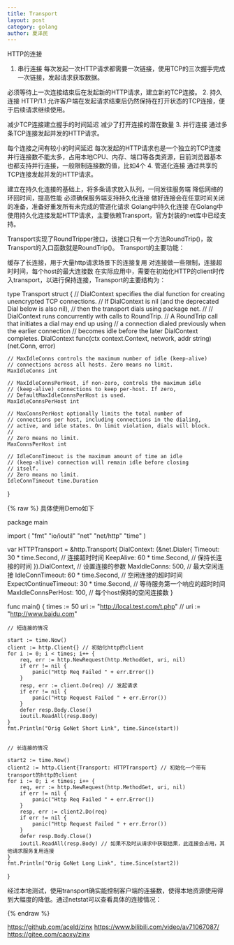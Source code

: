 ```yaml
---
title: Transport
layout: post
category: golang
author: 夏泽民
---
```

HTTP的连接
1. 串行连接
每次发起一次HTTP请求都需要一次链接，使用TCP的三次握手完成一次链接，发起请求获取数据。

必须等待上一次连接结束后在发起新的HTTP请求，建立新的TCP连接。
2. 持久连接
HTTP/1.1 允许客户端在发起请求结束后仍然保持在打开状态的TCP连接，便于后续请求继续使用。

减少TCP连接建立握手的时间延迟
减少了打开连接的潜在数量
3. 并行连接
通过多条TCP连接发起并发的HTTP请求。

每个连接之间有较小的时间延迟
每次发起的HTTP请求也是一个独立的TCP连接
并行连接数不能太多，占用本地CPU、内存、端口等各类资源，目前浏览器基本也都支持并行连接，一般限制连接数的值，比如4个
4. 管道化连接
通过共享的TCP连接发起并发的HTTP请求。

建立在持久化连接的基础上，将多条请求放入队列，一同发往服务端
降低网络的环回时间，提高性能
必须确保服务端支持持久化连接
做好连接会在任意时间关闭的准备，准备好重发所有未完成的管道化请求
Golang中持久化连接
在Golang中使用持久化连接发起HTTP请求，主要依赖Transport，官方封装的net库中已经支持。

Transport实现了RoundTripper接口，该接口只有一个方法RoundTrip()，故Transport的入口函数就是RoundTrip()。
Transport的主要功能：

缓存了长连接，用于大量http请求场景下的连接复用
对连接做一些限制，连接超时时间，每个host的最大连接数
在实际应用中，需要在初始化HTTP的client时传入transport，以进行保持连接，Transport的主要结构为：


type Transport struct {
    // DialContext specifies the dial function for creating unencrypted TCP connections.
    // If DialContext is nil (and the deprecated Dial below is also nil),
    // then the transport dials using package net.
    //
    // DialContext runs concurrently with calls to RoundTrip.
    // A RoundTrip call that initiates a dial may end up using
    // a connection dialed previously when the earlier connection
    // becomes idle before the later DialContext completes.
    DialContext func(ctx context.Context, network, addr string) (net.Conn, error)

    // MaxIdleConns controls the maximum number of idle (keep-alive)
    // connections across all hosts. Zero means no limit.
    MaxIdleConns int

    // MaxIdleConnsPerHost, if non-zero, controls the maximum idle
    // (keep-alive) connections to keep per-host. If zero,
    // DefaultMaxIdleConnsPerHost is used.
    MaxIdleConnsPerHost int

    // MaxConnsPerHost optionally limits the total number of
    // connections per host, including connections in the dialing,
    // active, and idle states. On limit violation, dials will block.
    //
    // Zero means no limit.
    MaxConnsPerHost int

    // IdleConnTimeout is the maximum amount of time an idle
    // (keep-alive) connection will remain idle before closing
    // itself.
    // Zero means no limit.
    IdleConnTimeout time.Duration

}
<!-- more -->
{% raw %}
具体使用Demo如下

package main

import (
    "fmt"
    "io/ioutil"
    "net"
    "net/http"
    "time"
)

var HTTPTransport = &http.Transport{
    DialContext: (&net.Dialer{
        Timeout:   30 * time.Second, // 连接超时时间
        KeepAlive: 60 * time.Second, // 保持长连接的时间
    }).DialContext, // 设置连接的参数
    MaxIdleConns:          500, // 最大空闲连接
    IdleConnTimeout:       60 * time.Second, // 空闲连接的超时时间
    ExpectContinueTimeout: 30 * time.Second, // 等待服务第一个响应的超时时间
    MaxIdleConnsPerHost:   100, // 每个host保持的空闲连接数
}

func main() {
    times := 50
    uri := "http://local.test.com/t.php"
    // uri := "http://www.baidu.com"
    

    // 短连接的情况

    start := time.Now()
    client := http.Client{} // 初始化http的client
    for i := 0; i < times; i++ {
        req, err := http.NewRequest(http.MethodGet, uri, nil)
        if err != nil {
            panic("Http Req Failed " + err.Error())
        }
        resp, err := client.Do(req) // 发起请求
        if err != nil {
            panic("Http Request Failed " + err.Error())
        }
        defer resp.Body.Close()
        ioutil.ReadAll(resp.Body)
    }
    fmt.Println("Orig GoNet Short Link", time.Since(start))
    

    // 长连接的情况

    start2 := time.Now()
    client2 := http.Client{Transport: HTTPTransport} // 初始化一个带有transport的http的client
    for i := 0; i < times; i++ {
        req, err := http.NewRequest(http.MethodGet, uri, nil)
        if err != nil {
            panic("Http Req Failed " + err.Error())
        }
        resp, err := client2.Do(req)
        if err != nil {
            panic("Http Request Failed " + err.Error())
        }
        defer resp.Body.Close()
        ioutil.ReadAll(resp.Body) // 如果不及时从请求中获取结果，此连接会占用，其他请求服务复用连接
    }
    fmt.Println("Orig GoNet Long Link", time.Since(start2))
}

经过本地测试，使用transport确实能控制客户端的连接数，使得本地资源使用得到大幅度的降低。通过netstat可以查看具体的连接情况：

{% endraw %}

https://github.com/aceld/zinx
https://www.bilibili.com/video/av71067087/
https://gitee.com/caoxy/zinx
